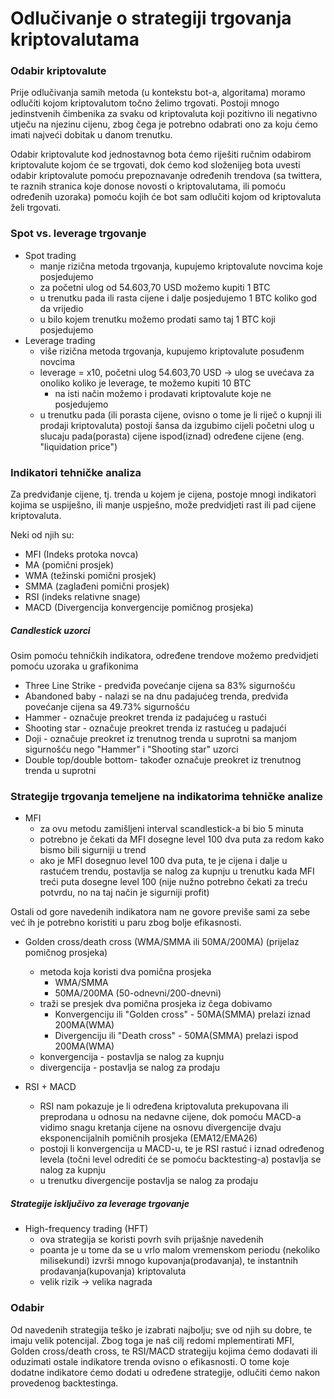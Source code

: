 # Odlučivanje o strategiji trgovanja kriptovalutama

### Odabir kriptovalute

Prije odlučivanja samih metoda (u kontekstu bot-a, algoritama) moramo odlučiti kojom kriptovalutom točno želimo trgovati. Postoji mnogo jedinstvenih čimbenika za svaku od kriptovaluta koji pozitivno ili negativno utječu na njezinu cijenu, zbog čega je potrebno odabrati ono za koju ćemo imati najveći dobitak u danom trenutku.

Odabir kriptovalute kod jednostavnog bota ćemo riješiti ručnim odabirom kriptovalute kojom će se trgovati, dok ćemo kod složenijeg bota uvesti odabir kriptovalute pomoću prepoznavanje određenih trendova (sa twittera, te raznih stranica koje donose novosti o kriptovalutama, ili pomoću određenih uzoraka) pomoću kojih će bot sam odlučiti kojom od kriptovaluta želi trgovati.

### Spot vs. leverage trgovanje
* Spot trading
	* manje rizična metoda trgovanja, kupujemo kriptovalute novcima koje posjedujemo
	* za početni ulog od 54.603,70 USD možemo kupiti 1 BTC
	* u trenutku pada ili rasta cijene i dalje posjedujemo 1 BTC koliko god da vrijedio
	* u bilo kojem trenutku možemo prodati samo taj 1 BTC koji posjedujemo
* Leverage trading
	* više rizična metoda trgovanja, kupujemo kriptovalute posuđenm novcima
	* leverage = x10, početni ulog 54.603,70 USD -> ulog se uvećava za onoliko koliko je leverage, te možemo kupiti 10 BTC
	  * na isti način možemo i prodavati kriptovalute koje ne posjedujemo 
	* u trenutku pada (ili porasta cijene, ovisno o tome je li riječ o kupnji ili prodaji kriptovaluta) postoji šansa da izgubimo cijeli početni ulog u slucaju pada(porasta) cijene ispod(iznad) određene cijene (eng. "liquidation price")

### Indikatori tehničke analiza

Za predviđanje cijene, tj. trenda u kojem je cijena, postoje mnogi indikatori kojima se uspiješno, ili manje uspješno, može predvidjeti rast ili pad cijene kriptovaluta.

Neki od njih su:

* MFI (Indeks protoka novca)
* MA (pomični prosjek)
* WMA (težinski pomični prosjek)
* SMMA (zaglađeni pomični prosjek)
* RSI (indeks relativne snage)
* MACD (Divergencija konvergencije pomičnog prosjeka)

##### Candlestick uzorci

Osim pomoću tehničkih indikatora, određene trendove možemo predvidjeti pomoću uzoraka u grafikonima

* Three Line Strike - predviđa povećanje cijena sa 83% sigurnošću
* Abandoned baby - nalazi se na dnu padajućeg trenda, predviđa povećanje cijena sa 49.73% sigurnošću
* Hammer - označuje preokret trenda iz padajućeg u rastući
* Shooting star - označuje preokret trenda iz rastućeg u padajući
* Doji - označuje preokret iz trenutnog trenda u suprotni sa manjom sigurnošću nego "Hammer" i "Shooting star" uzorci
* Double top/double bottom- također označuje preokret iz trenutnog trenda u suprotni

### Strategije trgovanja temeljene na indikatorima tehničke analize

* MFI
	* za ovu metodu zamišljeni interval scandlestick-a bi bio 5 minuta
	* potrebno je čekati da MFI dosegne level 100 dva puta za redom kako bismo bili sigurniji u trend
	* ako je MFI dosegnuo level 100 dva puta, te je cijena i dalje u rastućem trendu, postavlja se nalog za kupnju u trenutku kada MFI treći puta dosegne level 100 (nije nužno potrebno čekati za treću potvrdu, no na taj način je sigurniji profit)


Ostali od gore navedenih indikatora nam ne govore previše sami za sebe već ih je potrebno koristiti u paru zbog bolje efikasnosti. 


* Golden cross/death cross (WMA/SMMA ili 50MA/200MA) (prijelaz pomičnog prosjeka)
	* metoda koja koristi dva pomična prosjeka 
		* WMA/SMMA
		* 50MA/200MA (50-odnevni/200-dnevni)
	* traži se presjek dva pomična prosjeka iz čega dobivamo
		* Konvergenciju ili "Golden cross" - 50MA(SMMA) prelazi iznad 200MA(WMA) 
		* Divergenciju ili "Death cross" - 50MA(SMMA) prelazi ispod 200MA(WMA)
	* konvergencija - postavlja se nalog za kupnju
	* divergencija - postavlja se nalog za prodaju

* RSI + MACD
	* RSI nam pokazuje je li određena kriptovaluta prekupovana ili preprodana u odnosu na nedavne cijene, dok pomoću MACD-a vidimo snagu kretanja cijene na osnovu divergencije dvaju eksponencijalnih pomičnih prosjeka (EMA12/EMA26)
	* postoji li konvergencija u MACD-u, te je RSI rastuć i iznad određenog levela (točni level odrediti će se pomoću backtesting-a) postavlja se nalog za kupnju
	* u trenutku divergencije postavlja se nalog za prodaju

##### Strategije isključivo za leverage trgovanje

* High-frequency trading (HFT)
	* ova strategija se koristi povrh svih prijašnje navedenih
	* poanta je u tome da se u vrlo malom vremenskom periodu (nekoliko milisekundi) izvrši mnogo kupovanja(prodavanja), te instantnih prodavanja(kupovanja) kriptovaluta
	* velik rizik -> velika nagrada

### Odabir

Od navedenih strategija teško je izabrati najbolju; sve od njih su dobre, te imaju velik potencijal. Zbog toga je naš cilj redomi mplementirati MFI, Golden cross/death cross, te RSI/MACD strategiju kojima ćemo dodavati ili oduzimati ostale indikatore trenda ovisno o efikasnosti. O tome koje dodatne indikatore ćemo dodati u određene strategije, odlučiti ćemo nakon provedenog backtestinga.  